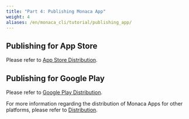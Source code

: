 ```yaml
---
title: "Part 4: Publishing Monaca App"
weight: 4
aliases: /en/monaca_cli/tutorial/publishing_app/
---
```


## Publishing for App Store

Please refer to [App Store Distribution](/en/products_guide/monaca_ide/deploy/appstore/).

## Publishing for Google Play

Please refer to [Google Play Distribution](/en/products_guide/monaca_ide/deploy/google_play/).

For more information regarding the distribution of Monaca Apps for other
platforms, please refer to [Distribution](/en/products_guide/monaca_ide/deploy/).

